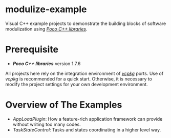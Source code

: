 # modulize-example
Visual C++ example projects to demonstrate the building blocks of software modulization using [*Poco C++ libraries*](https://pocoproject.org/).

# Prerequisite
- ***Poco C++ libraries*** version 1.7.6

All projects here rely on the integration environment of [*vcpkg*](https://github.com/Microsoft/vcpkg) ports. Use of *vcpkg* is recommended for a quick start. Otherwise, it is necessary to modify the project settings for your own development environment.
 
# Overview of The Examples
- *AppLoadPlugin*: How a feature-rich application framework can provide without writing too many codes.
- *TaskStateControl*: Tasks and states coordinating in a higher level way.

